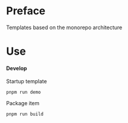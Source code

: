 # Preface
Templates based on the monorepo architecture

# Use

#### Develop

Startup template

```
pnpm run demo
```

Package item
```
pnpm run build
```



